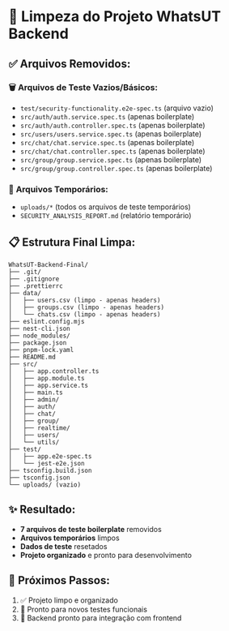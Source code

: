 # 🧹 Limpeza do Projeto WhatsUT Backend

## ✅ Arquivos Removidos:

### 🗑️ **Arquivos de Teste Vazios/Básicos:**
- `test/security-functionality.e2e-spec.ts` (arquivo vazio)
- `src/auth/auth.service.spec.ts` (apenas boilerplate)
- `src/auth/auth.controller.spec.ts` (apenas boilerplate)
- `src/users/users.service.spec.ts` (apenas boilerplate)
- `src/chat/chat.service.spec.ts` (apenas boilerplate)
- `src/chat/chat.controller.spec.ts` (apenas boilerplate)
- `src/group/group.service.spec.ts` (apenas boilerplate)
- `src/group/group.controller.spec.ts` (apenas boilerplate)

### 📁 **Arquivos Temporários:**
- `uploads/*` (todos os arquivos de teste temporários)
- `SECURITY_ANALYSIS_REPORT.md` (relatório temporário)

## 📋 **Estrutura Final Limpa:**

```
WhatsUT-Backend-Final/
├── .git/
├── .gitignore
├── .prettierrc
├── data/
│   ├── users.csv (limpo - apenas headers)
│   ├── groups.csv (limpo - apenas headers)
│   └── chats.csv (limpo - apenas headers)
├── eslint.config.mjs
├── nest-cli.json
├── node_modules/
├── package.json
├── pnpm-lock.yaml
├── README.md
├── src/
│   ├── app.controller.ts
│   ├── app.module.ts
│   ├── app.service.ts
│   ├── main.ts
│   ├── admin/
│   ├── auth/
│   ├── chat/
│   ├── group/
│   ├── realtime/
│   ├── users/
│   └── utils/
├── test/
│   ├── app.e2e-spec.ts
│   └── jest-e2e.json
├── tsconfig.build.json
├── tsconfig.json
└── uploads/ (vazio)
```

## ✨ **Resultado:**
- **7 arquivos de teste boilerplate** removidos
- **Arquivos temporários** limpos
- **Dados de teste** resetados
- **Projeto organizado** e pronto para desenvolvimento

## 🎯 **Próximos Passos:**
1. ✅ Projeto limpo e organizado
2. 🔄 Pronto para novos testes funcionais
3. 🚀 Backend pronto para integração com frontend
